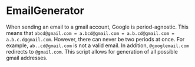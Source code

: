 # EmailGenerator
When sending an email to a gmail account, Google is period-agnostic. This means that
`abcd@gmail.com = a.bcd@gmail.com = a.b.cd@gmail.com = a.b.c.d@gmail.com`. However, there can never be two periods at once. For example,
`ab..cd@gmail.com` is not a valid email. In addition, `@googlemail.com` redirects to `@gmail.com`. This script allows for generation of all possible
gmail addresses.
